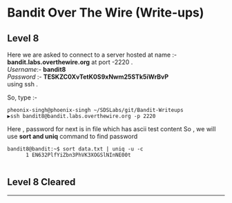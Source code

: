 # Bandit Over The Wire (Write-ups)

## Level 8


Here we are asked to connect to a server hosted at name :- **bandit.labs.overthewire.org** at port -2220 .</br>
_Username_:- **bandit8** </br>
_Password_ :- **TESKZC0XvTetK0S9xNwm25STk5iWrBvP**
</br>
using ssh .

So, type :- </br>
```console
pheonix-singh@phoenix-singh ~/SDSLabs/git/Bandit-Writeups   
▶ssh bandit8@bandit.labs.overthewire.org -p 2220
```
Here , password for next is in file which has ascii test content
So , we will use  **sort and uniq** command to find password



```console
bandit8@bandit:~$ sort data.txt | uniq -u -c
      1 EN632PlfYiZbn3PhVK3XOGSlNInNE00t


```
## Level 8 Cleared
---